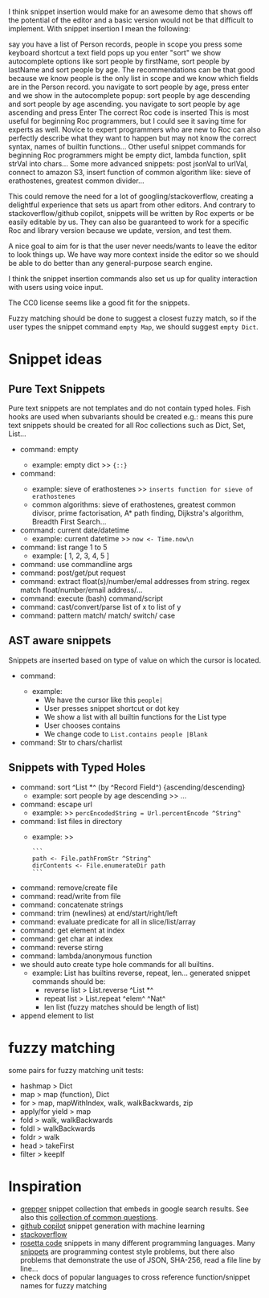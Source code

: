 I think snippet insertion would make for an awesome demo that shows off the potential of the editor and a basic version would not be that difficult to implement.
With snippet insertion I mean the following:

say you have a list of Person records, people in scope
you press some keyboard shortcut
a text field pops up
you enter "sort"
we show autocomplete options like sort people by firstName, sort people by lastName and sort people by age. The recommendations can be that good because we know people is the only list in scope and we know which fields are in the Person record.
you navigate to sort people by age, press enter and we show in the autocomplete popup: sort people by age descending and sort people by age ascending.
you navigate to sort people by age ascending and press Enter
The correct Roc code is inserted
This is most useful for beginning Roc programmers, but I could see it saving time for experts as well.
Novice to expert programmers who are new to Roc can also perfectly describe what they want to happen but may not know the correct syntax, names of builtin functions...
Other useful snippet commands for beginning Roc programmers might be empty dict, lambda function, split strVal into chars...
Some more advanced snippets: post jsonVal to urlVal, connect to amazon S3, insert function of common algorithm like: sieve of erathostenes, greatest common divider...

This could remove the need for a lot of googling/stackoverflow, creating a delightful experience that sets us apart from other editors.
And contrary to stackoverflow/github copilot, snippets will be written by Roc experts or be easily editable by us. They can also be guaranteed to work for a specific Roc and library version because we update, version, and test them.

A nice goal to aim for is that the user never needs/wants to leave the editor to look things up.
We have way more context inside the editor so we should be able to do better than any general-purpose search engine.

I think the snippet insertion commands also set us up for quality interaction with users using voice input.

The CC0 license seems like a good fit for the snippets.

Fuzzy matching should be done to suggest a closest fuzzy match, so if the user types the snippet command `empty Map`, we should suggest `empty Dict`.

# Snippet ideas

## Pure Text Snippets

Pure text snippets are not templates and do not contain typed holes.
Fish hooks are used when subvariants should be created e.g.: <collection> means this pure text snippets should be created for all Roc collections such as Dict, Set, List...

- command: empty <collection>
  - example: empty dict >> `{::}`
- command: <common algorithm>
  - example: sieve of erathostenes >> `inserts function for sieve of erathostenes`
  - common algorithms: sieve of erathostenes, greatest common divisor, prime factorisation, A* path finding, Dijkstra's algorithm, Breadth First Search...
- command: current date/datetime
  - example: current datetime >> `now <- Time.now\n`
- command: list range 1 to 5
  - example: [ 1, 2, 3, 4, 5 ]
- command: use commandline args
- command: post/get/put request
- command: extract float(s)/number/emal addresses  from string. regex match float/number/email address/...
- command: execute (bash) command/script
- command: cast/convert/parse list of x to list of y
- command: pattern match/ match/ switch/ case

## AST aware snippets

Snippets are inserted based on type of value on which the cursor is located.

- command: <all builtins for current type>
  - example:
    - We have the cursor like this `people|`
    - User presses snippet shortcut or dot key
    - We show  a list with all builtin functions for the List type
    - User chooses contains
    - We change code to `List.contains people |Blank`
- command: Str to chars/charlist

## Snippets with Typed Holes

- command: sort ^List *^ (by ^Record Field^) {ascending/descending}
  - example: sort people by age descending >> ...
- command: escape url
  - example: >> `percEncodedString = Url.percentEncode ^String^`
- command: list files in directory
  - example: >>

        ```
        path <- File.pathFromStr ^String^
        dirContents <- File.enumerateDir path
        ```

- command: remove/create file
- command: read/write from file
- command: concatenate strings
- command: trim (newlines) at end/start/right/left
- command: evaluate predicate for all in slice/list/array
- command: get element at index
- command: get char at index
- command: reverse stirng
- command: lambda/anonymous function
- we should auto create type hole commands for all builtins.
  - example: List has builtins reverse, repeat, len... generated snippet commands should be:
    - reverse list > List.reverse ^List *^
    - repeat list > List.repeat ^elem^ ^Nat^
    - len list (fuzzy matches should be length of list)
- append element to list

# fuzzy matching

 some pairs for fuzzy matching unit tests:

- hashmap > Dict
- map > map (function), Dict
- for > map, mapWithIndex, walk, walkBackwards, zip
- apply/for yield > map
- fold > walk, walkBackwards
- foldl > walkBackwards
- foldr > walk
- head > takeFirst
- filter > keepIf

# Inspiration

- [grepper](https://www.codegrepper.com/) snippet collection that embeds in google search results. See also this [collection of common questions](https://www.codegrepper.com/code-examples/rust).
- [github copilot](https://copilot.github.com/) snippet generation with machine learning
- [stackoverflow](https://stackoverflow.com)
- [rosetta code](http://www.rosettacode.org/wiki/Rosetta_Code) snippets in many different programming languages. Many [snippets](https://www.rosettacode.org/wiki/Category:Programming_Tasks) are programming contest style problems, but there also problems that demonstrate the use of JSON, SHA-256, read a file line by line...
- check docs of popular languages to cross reference function/snippet names for fuzzy matching

